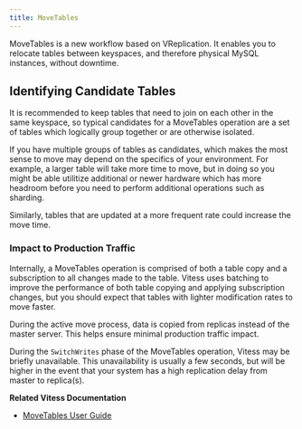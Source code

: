 ```yaml
---
title: MoveTables
---
```


MoveTables is a new workflow based on VReplication. It enables you to relocate tables between keyspaces, and therefore physical MySQL instances, without downtime.

## Identifying Candidate Tables

It is recommended to keep tables that need to join on each other in the same keyspace, so typical candidates for a MoveTables operation are a set of tables which logically group together or are otherwise isolated.

If you have multiple groups of tables as candidates, which makes the most sense to move may depend on the specifics of your environment. For example, a larger table will take more time to move, but in doing so you might be able utilitize additional or newer hardware which has more headroom before you need to perform additional operations such as sharding.

Similarly, tables that are updated at a more frequent rate could increase the move time.

### Impact to Production Traffic

Internally, a MoveTables operation is comprised of both a table copy and a subscription to all changes made to the table. Vitess uses batching to improve the performance of both table copying and applying subscription changes, but you should expect that tables with lighter modification rates to move faster.

During the active move process, data is copied from replicas instead of the master server. This helps ensure minimal production traffic impact.

During the `SwitchWrites` phase of the MoveTables operation, Vitess may be briefly unavailable. This unavailability is usually a few seconds, but will be higher in the event that your system has a high replication delay from master to replica(s).


**Related Vitess Documentation**

* [MoveTables User Guide](../../user-guides/move-tables)
